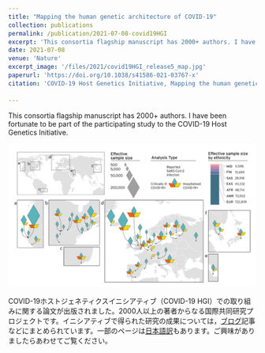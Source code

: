 ```yaml
---
title: "Mapping the human genetic architecture of COVID-19"
collection: publications
permalink: /publication/2021-07-08-covid19HGI
excerpt: 'This consortia flagship manuscript has 2000+ authors. I have been fortunate to be part of the participating study to the COVID-19 Host Genetics Initiative.'
date: 2021-07-08
venue: 'Nature'
excerpt_image: '/files/2021/covid19HGI_release5_map.jpg'
paperurl: 'https://doi.org/10.1038/s41586-021-03767-x'
citation: 'COVID-19 Host Genetics Initiative, Mapping the human genetic architecture of COVID-19. Nature 600(7890), 472-477 (2021).'

---
```


This consortia flagship manuscript has 2000+ authors. I have been fortunate to be part of the participating study to the COVID-19 Host Genetics Initiative.

![COVID19 HGI participating studies](/files/2021/covid19HGI_release5_map.jpg)

COVID-19ホストジェネティクスイニシアティブ（COVID-19 HGI）での取り組みに関する論文が出版されました。2000人以上の著者からなる国際共同研究プロジェクトです。イニシアティブで得られた研究の成果については，[ブログ](https://www.covid19hg.org/blog/)記事などにまとめられています。一部のページは[日本語訳](https://www.covid19hg.org/ja/blog/2021-03-02-freeze-5-results/)もあります。ご興味がありましたらあわせてご覧ください。
